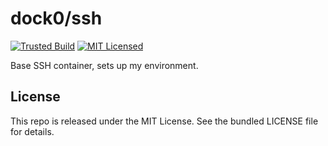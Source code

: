 dock0/ssh
=======

[![Trusted Build](http://img.shields.io/badge/trusted-build-green.svg)](https://registry.hub.docker.com/u/dock0/ssh/)
[![MIT Licensed](http://img.shields.io/badge/license-MIT-green.svg)](https://tldrlegal.com/license/mit-license)

Base SSH container, sets up my environment.

## License

This repo is released under the MIT License. See the bundled LICENSE file for details.

